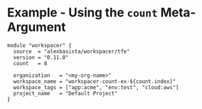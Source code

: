 # Example - Using the `count` Meta-Argument

```hcl
module "workspacer" {
  source  = "alexbasista/workspacer/tfe"
  version = "0.11.0"
  count   = 8

  organization   = "<my-org-name>"
  workspace_name = "workspacer-count-ex-${count.index}"
  workspace_tags = ["app:acme", "env:test", "cloud:aws"]
  project_name   = "Default Project"
}
```